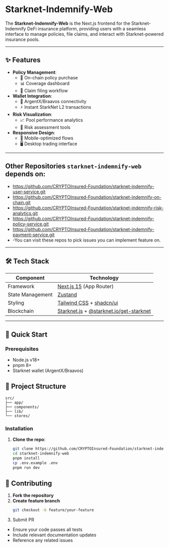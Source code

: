 # Starknet-Indemnify-Web

The **Starknet-Indemnify-Web** is the Next.js frontend for the Starknet-Indemnify DeFi insurance platform, providing users with a seamless interface to manage policies, file claims, and interact with Starknet-powered insurance pools.

---

## ✨ Features  
- **Policy Management**:  
  - 📝 On-chain policy purchase  
  - 📊 Coverage dashboard  
  - 🔄 Claim filing workflow  
- **Wallet Integration**:  
  - 🔐 ArgentX/Braavos connectivity  
  - ⚡ Instant StarkNet L2 transactions  
- **Risk Visualization**:  
  - 📈 Pool performance analytics  
  - 🚨 Risk assessment tools  
- **Responsive Design**:  
  - 📱 Mobile-optimized flows  
  - 🖥️ Desktop trading interface  

---

## Other Repositories `starknet-indemnify-web` depends on:
- https://github.com/CRYPTOInsured-Foundation/starknet-indemnify-user-service.git
- https://github.com/CRYPTOInsured-Foundation/starknet-indemnify-on-chain.git
- https://github.com/CRYPTOInsured-Foundation/starknet-indemnify-risk-analytics.git
- https://github.com/CRYPTOInsured-Foundation/starknet-indemnify-policy-service.git
- https://github.com/CRYPTOInsured-Foundation/starknet-indemnify-payment-service.git
- -You can visit these repos to pick issues you can implement feature on. 
---

## 🛠️ Tech Stack  
| Component           | Technology                                                                 |
|---------------------|---------------------------------------------------------------------------|
| Framework           | [Next.js 15](https://nextjs.org/) (App Router)                           |
| State Management    | [Zustand](https://zustand-demo.pmnd.rs/)                                 |
| Styling            | [Tailwind CSS](https://tailwindcss.com/) + [shadcn/ui](https://ui.shadcn.com/) |
| Blockchain         | [Starknet.js](https://www.starknetjs.com/) + [@starknet.io/get-starknet](https://github.com/starknet-io/get-starknet) |

---

## 🚀 Quick Start  

### Prerequisites  
- Node.js v18+  
- pnpm 8+  
- Starknet wallet (ArgentX/Braavos)

## 📂 Project Structure

```text
src/
├── app/
├── components/
├── lib/
└── stores/
```


### Installation  
1. **Clone the repo**:  
   ```bash
   git clone https://github.com/CRYPTOInsured-Foundation/starknet-indemnify-web.git
   cd starknet-indemnify-web
   pnpm install
   cp .env.example .env
   pnpm run dev
   ```

## 🤝 Contributing

1. **Fork the repository**
2. **Create feature branch**  
   ```bash
   git checkout -b feature/your-feature
3. Submit PR
- Ensure your code passes all tests
- Include relevant documentation updates
- Reference any related issues
